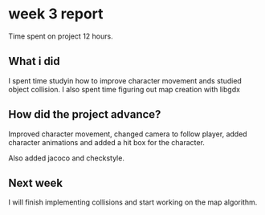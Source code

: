 # week 3 report
Time spent on project 12 hours.

## What i did
I spent time studyin how to improve character movement ands studied object collision. I also spent time figuring out map creation with libgdx

## How did the project advance?

Improved character movement, changed camera to follow player, added character animations and added a hit box for the character.

Also added jacoco and checkstyle.

## Next week
I will finish implementing collisions and start working on the map algorithm.
